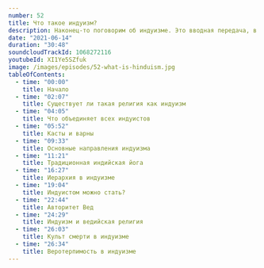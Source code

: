 ```yaml
---
number: 52
title: Что такое индуизм?
description: Наконец-то поговорим об индуизме. Это вводная передача, в которой расскажу некоторые моменты, характерные для всех направлений индуизма и, конечно, обсудим пару распространенных заблуждений.
date: "2021-06-14"
duration: "30:48"
soundcloudTrackId: 1068272116
youtubeId: XI1Ye5SZfuk
image: /images/episodes/52-what-is-hinduism.jpg
tableOfContents:
  - time: "00:00"
    title: Начало
  - time: "02:07"
    title: Cуществует ли такая религия как индуизм
  - time: "04:05"
    title: Что объединяет всех индуистов
  - time: "05:52"
    title: Касты и варны
  - time: "09:33"
    title: Основные направления индуизма
  - time: "11:21"
    title: Традиционная индийская йога
  - time: "16:27"
    title: Иерархия в индуизме
  - time: "19:04"
    title: Индуистом можно стать?
  - time: "22:44"
    title: Авторитет Вед
  - time: "24:29"
    title: Индуизм и ведийская религия
  - time: "26:03"
    title: Культ смерти в индуизме
  - time: "26:34"
    title: Веротерпимость в индуизме
---
```

